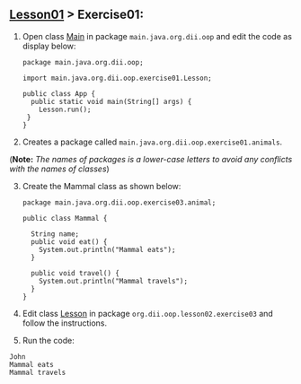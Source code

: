 ## [Lesson01](../readme.md) > Exercise01:

1. Open class [Main](../src/main/java/org/dii/oop/Main.java) in package `main.java.org.dii.oop` and edit the code as display below:
   ```
   package main.java.org.dii.oop;

   import main.java.org.dii.oop.exercise01.Lesson;

   public class App {
     public static void main(String[] args) {
       Lesson.run();
    }
   }
   ```

2. Creates a package called `main.java.org.dii.oop.exercise01.animals`. 

(**Note:** *The names of packages is a lower-case letters to avoid any conflicts with the names of classes*) 

3. Create the Mammal class as shown below:
     ```
     package main.java.org.dii.oop.exercise03.animal;

     public class Mammal {

       String name;
       public void eat() {
         System.out.println("Mammal eats");
       }
    
       public void travel() {
         System.out.println("Mammal travels");
       }
     }

     ```


3. Edit class  [Lesson](../src/main/java/org/dii/oop/exercise01/Lesson.java) in package `org.dii.oop.lesson02.exercise03` and follow the instructions.


4. Run the code:
```
John
Mammal eats
Mammal travels
```
